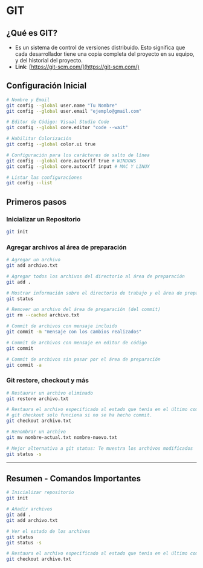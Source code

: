 # GIT

## ¿Qué es GIT?

- Es un sistema de control de versiones distribuido. Esto significa que cada desarrollador tiene una copia completa del proyecto en su equipo, y del historial del proyecto.
- **Link**: [https://git-scm.com/](https://git-scm.com/)

## Configuración Inicial

```bash
# Nombre y Email
git config --global user.name "Tu Nombre"
git config --global user.email "ejemplo@gmail.com"

# Editor de Código: Visual Studio Code
git config --global core.editor "code --wait"

# Habilitar Colorización
git config --global color.ui true

# Configuración para los carácteres de salto de línea
git config --global core.autocrlf true # WINDOWS
git config --global core.autocrlf input # MAC Y LINUX

# Listar las configuraciones
git config --list 
```

## Primeros pasos

### Inicializar un Repositorio

```bash
git init
```

### Agregar archivos al área de preparación

```bash
# Agregar un archivo
git add archivo.txt

# Agregar todos los archivos del directorio al área de preparación
git add .

# Mostrar información sobre el directorio de trabajo y el área de preparación
git status

# Remover un archivo del área de preparación (del commit)
git rm --cached archivo.txt

# Commit de archivos con mensaje incluido
git commit -m "mensaje con los cambios realizados"

# Commit de archivos con mensaje en editor de código
git commit

# Commit de archivos sin pasar por el área de preparación
git commit -a
```

### Git restore, checkout y  más

```bash
# Restaurar un archivo eliminado
git restore archivo.txt

# Restaura el archivo especificado al estado que tenía en el último commit
# git checkout solo funciona si no se ha hecho commit.
git checkout archivo.txt

# Renombrar un archivo
git mv nombre-actual.txt nombre-nuevo.txt

# Mejor alternativa a git status: Te muestra los archivos modificados
git status -s
```

---

## Resumen - Comandos Importantes

```bash
# Inicializar repositorio
git init

# Añadir archivos
git add . 
git add archivo.txt

# Ver el estado de los archivos
git status
git status -s

# Restaura el archivo especificado al estado que tenía en el último commit
git checkout archivo.txt
```